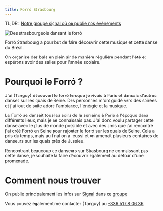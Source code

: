```yaml
---
title: Forró Strasbourg
---
```


TL;DR : [Notre groupe signal où on publie nos événements](https://signal.group/#CjQKIGXkFWEmgPkX3TmibvjdV-UgtDXZajRkwjWnF19AJxY0EhBYWmbHZt421KVe1ADWHxG_)

![Des strasbourgeois dansant le forró](/photos/forro-strasbourg-bateliers.jpeg)

Forró Strasbourg a pour but de faire découvrir cette musique et cette danse du Brésil.

On organise des bals en plein air de manière régulière pendant l'été et espérons avoir des salles pour l'année scolaire.

# Pourquoi le Forró ?

J'ai (Tanguy) découvert le forró lorsque je vivais à Paris et dansais d'autres danses sur les quais de Seine.
Des personnes m'ont guidé vers des soirées et j'ai tout de suite adoré l'ambiance, l'énérgie et la musique.

Le Forró se dansait tous les soirs de la semaine à Paris à l'époque dans différents lieux, mais je ne connaissais pas. J'ai donc voulu partager cette danse avec le plus de monde possible et avec des amis que j'ai rencontré j'ai créé Forró en Seine pour rajouter le forró sur les quais de Seine. Cela a pris du temps, mais au final on a réussi et on amenait plusieurs centaines de danseurs sur les quais près de Jussieu.

Rencontrant beaucoup de danseurs sur Strasbourg ne connaissant pas cette danse, je souhaite la faire découvrir également au détour d'une promenade.

# Comment nous trouver

On publie principalement les infos sur [Signal](https://signal.org) dans ce [groupe](https://signal.group/#CjQKIGXkFWEmgPkX3TmibvjdV-UgtDXZajRkwjWnF19AJxY0EhBYWmbHZt421KVe1ADWHxG_)

Vous pouvez également me contacter (Tanguy) au [+336 51 08 06 36](tel:+33651080636)
